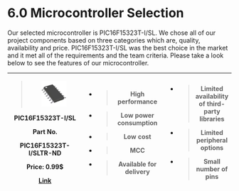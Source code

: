 # **6.0 Microcontroller Selection**

Our selected microcontroller is PIC16F15323T-I/SL. We chose all of our
project components based on three categories which are, quality,
availability and price. PIC16F15323T-I/SL was the best choice in the
market and it met all of the requirements and the team criteria. Please
take a look below to see the features of our microcontroller.

<table>
<colgroup>
<col style="width: 35%" />
<col style="width: 37%" />
<col style="width: 27%" />
</colgroup>
<thead>
<tr class="header">
<th><blockquote>
<p><img src="images2/imagem.png" style="width:50%;height:50%" /></p>
</blockquote>
<p>PIC16F15323T-I/SL</p>
<p>Part <strong>No.</strong></p>
<p>PIC16F15323T-I/SLTR-ND</p>
<p><strong>Price:</strong> 0.99$</p>
<p><a href="https://www.digikey.com/en/products/detail/microchip-technology/PIC16F15323T-I-SL/7203701"><u>Link</u></a></p></th>
<th><ul>
<li><blockquote>
<p>High performance</p>
</blockquote></li>
<li><blockquote>
<p>Low power consumption</p>
</blockquote></li>
<li><blockquote>
<p>Low cost</p>
</blockquote></li>
<li><blockquote>
<p>MCC</p>
</blockquote></li>
<li><blockquote>
<p>Available for delivery</p>
</blockquote></li>
</ul></th>
<th><ul>
<li><blockquote>
<p>Limited availability of third-party libraries</p>
</blockquote></li>
<li><blockquote>
<p>Limited peripheral options</p>
</blockquote></li>
<li><blockquote>
<p>Small number of pins</p>
</blockquote></li>
</ul></th>
</tr>
</thead>
<tbody>
</tbody>
</table>

